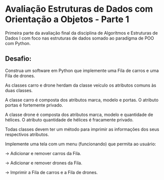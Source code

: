 # Avaliação Estruturas de Dados com Orientação a Objetos - Parte 1

Primeira parte da avaliação final da disciplina de Algorítmos e Estruturas de Dados I com foco nas estruturas de dados somado ao paradígma de POO com Python.

## Desafio:
Construa um software em Python que implemente uma Fila de carros e uma Fila de drones.

As classes carro e drone herdam da classe veículo os atributos comuns às duas classes.

A classe carro é composta dos atributos marca, modelo e portas. O atributo portas é fortemente privado.

A classe drone é composta dos atributos marca, modelo e quantidade de hélices. O atributo quantidade de hélices é fracamente privado.

Todas classes devem ter um método para imprimir as informações dos seus respectivos atributos.

Implemente uma tela com um menu (funcionando) que permita ao usuário:

-> Adicionar e remover carros da Fila.

-> Adicionar e remover drones da Fila.

-> Imprimir a Fila de carros e a Fila de drones.